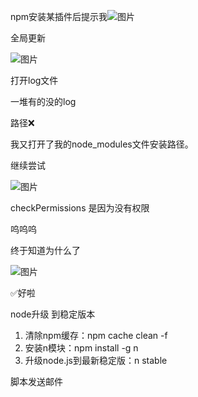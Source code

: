 npm安装某插件后提示我![图片](https://uploader.shimo.im/f/GZNwJ1v0FBKNjrPD.png!thumbnail?fileGuid=gWh9rgQ9dPPtjTcc)




全局更新

![图片](https://uploader.shimo.im/f/AvOteN8eHog6Vq51.png!thumbnail?fileGuid=gWh9rgQ9dPPtjTcc)


打开log文件

一堆有的没的log

路径❌

我又打开了我的node_modules文件安装路径。

继续尝试

![图片](https://uploader.shimo.im/f/t0zt1ZC6awaxX8s7.png!thumbnail?fileGuid=gWh9rgQ9dPPtjTcc)




checkPermissions 是因为没有权限

呜呜呜

终于知道为什么了

![图片](https://uploader.shimo.im/f/k4Nsdb1nuXSJDfKk.png!thumbnail?fileGuid=gWh9rgQ9dPPtjTcc)

✅好啦




node升级 到稳定版本

1. 清除npm缓存：npm cache clean -f
2. 安装n模块：npm install -g n
3. 升级node.js到最新稳定版：n stable


脚本发送邮件



